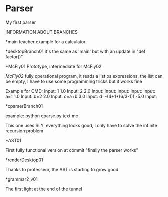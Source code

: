 # Parser
My first parser

INFORMATION ABOUT BRANCHES

*main
teacher example for a calculator

*desktopBranch01
it's the same as 'main' but with an update in "def factor()"

*McFly01
Prototype, intermediate for McFly02

*McFly02*
fully operational program, it reads a list os expressions, the list can be empty, I have to use some programming tricks but it works fine

Example for CMD:
Input: 1
1.0
Input: 2
2.0
Input:
Input:
Input:
Input:
Input: a=1
1.0
Input: b=2
2.0
Input: c=a+b
3.0
Input: d=-(4+1*(6/3-1))
-5.0
Input:

*cparserBranch01

example: python cparse.py text.mc

This one uses SLY, everything looks good, I only have to solve the infinite recursion problem

*AST01

First fully functional version at commit "finally the parser works"

*renderDesktop01

Thanks to professeur, the AST is starting to grow good

*grammar2_v01

The first light at the end of the tunnel
